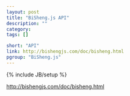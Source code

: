 ```yaml
---
layout: post
title: "BiSheng.js API"
description: ""
category: 
tags: []

short: "API"
link: http://bishengjs.com/doc/bisheng.html
pgroup: "BiSheng.js"
---
```

{% include JB/setup %}

<http://bishengjs.com/doc/bisheng.html>